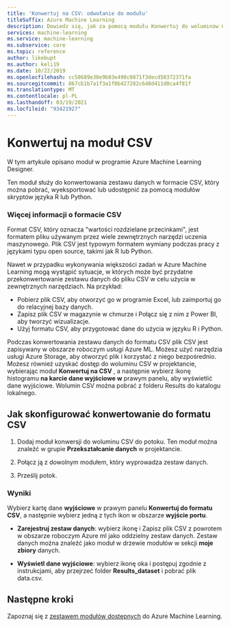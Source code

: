 ```yaml
---
title: 'Konwertuj na CSV: odwołanie do modułu'
titleSuffix: Azure Machine Learning
description: Dowiedz się, jak za pomocą modułu Konwertuj do woluminów CSV w programie Azure Machine Learning Designer skonwertować zestaw danych do pliku CSV, który może być ponownie używany później.
services: machine-learning
ms.service: machine-learning
ms.subservice: core
ms.topic: reference
author: likebupt
ms.author: keli19
ms.date: 10/22/2019
ms.openlocfilehash: cc58689e30e9b03e490c0871f3decd50372371fa
ms.sourcegitcommit: 867cb1b7a1f3a1f0b427282c648d411d0ca4f81f
ms.translationtype: MT
ms.contentlocale: pl-PL
ms.lasthandoff: 03/19/2021
ms.locfileid: "93421927"
---
```

# <a name="convert-to-csv-module"></a>Konwertuj na moduł CSV

W tym artykule opisano moduł w programie Azure Machine Learning Designer.

Ten moduł służy do konwertowania zestawu danych w formacie CSV, który można pobrać, wyeksportować lub udostępnić za pomocą modułów skryptów języka R lub Python.

### <a name="more-about-the-csv-format"></a>Więcej informacji o formacie CSV 

Format CSV, który oznacza "wartości rozdzielane przecinkami", jest formatem pliku używanym przez wiele zewnętrznych narzędzi uczenia maszynowego. Plik CSV jest typowym formatem wymiany podczas pracy z językami typu open source, takimi jak R lub Python.

Nawet w przypadku wykonywania większości zadań w Azure Machine Learning mogą wystąpić sytuacje, w których może być przydatne przekonwertowanie zestawu danych do pliku CSV w celu użycia w zewnętrznych narzędziach. Na przykład:

+ Pobierz plik CSV, aby otworzyć go w programie Excel, lub zaimportuj go do relacyjnej bazy danych.  
+ Zapisz plik CSV w magazynie w chmurze i Połącz się z nim z Power BI, aby tworzyć wizualizacje.  
+ Użyj formatu CSV, aby przygotować dane do użycia w języku R i Python. 

Podczas konwertowania zestawu danych do formatu CSV plik CSV jest zapisywany w obszarze roboczym usługi Azure ML. Możesz użyć narzędzia usługi Azure Storage, aby otworzyć plik i korzystać z niego bezpośrednio. Możesz również uzyskać dostęp do woluminu CSV w projektancie, wybierając moduł **Konwertuj na CSV** , a następnie wybierz ikonę histogramu **na karcie dane wyjściowe w** prawym panelu, aby wyświetlić dane wyjściowe. Wolumin CSV można pobrać z folderu Results do katalogu lokalnego.  

## <a name="how-to-configure-convert-to-csv"></a>Jak skonfigurować konwertowanie do formatu CSV


1.  Dodaj moduł konwersji do woluminu CSV do potoku. Ten moduł można znaleźć w grupie **Przekształcanie danych** w projektancie. 

2. Połącz ją z dowolnym modułem, który wyprowadza zestaw danych.   
  
3.  Prześlij potok.

### <a name="results"></a>Wyniki
  

Wybierz kartę dane **wyjściowe** w prawym panelu **Konwertuj do formatu CSV**, a następnie wybierz jedną z tych ikon w obszarze **wyjście portu**.  

+ **Zarejestruj zestaw danych**: wybierz ikonę i Zapisz plik CSV z powrotem w obszarze roboczym Azure ml jako oddzielny zestaw danych. Zestaw danych można znaleźć jako moduł w drzewie modułów w sekcji **moje zbiory** danych.

 + **Wyświetl dane wyjściowe**: wybierz ikonę oka i postępuj zgodnie z instrukcjami, aby przejrzeć folder **Results_dataset** i pobrać plik data.csv.

## <a name="next-steps"></a>Następne kroki

Zapoznaj się z [zestawem modułów dostępnych](module-reference.md) do Azure Machine Learning. 